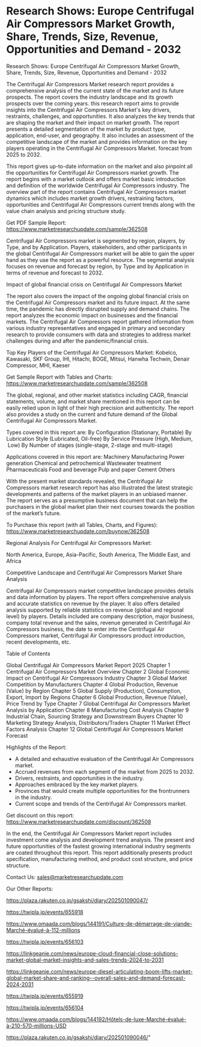 # Research Shows: Europe Centrifugal Air Compressors Market Growth, Share, Trends, Size, Revenue, Opportunities and Demand - 2032
 Research Shows: Europe Centrifugal Air Compressors Market Growth, Share, Trends, Size, Revenue, Opportunities and Demand - 2032

The Centrifugal Air Compressors Market research report provides a comprehensive analysis of the current state of the market and its future prospects. The report covers the industry landscape and its growth prospects over the coming years. this research report aims to provide insights into the Centrifugal Air Compressors Market's key drivers, restraints, challenges, and opportunities. It also analyzes the key trends that are shaping the market and their impact on market growth. The report presents a detailed segmentation of the market by product type, application, end-user, and geography. It also includes an assessment of the competitive landscape of the market and provides information on the key players operating in the Centrifugal Air Compressors Market. forecast from 2025 to 2032.

This report gives up-to-date information on the market and also pinpoint all the opportunities for Centrifugal Air Compressors market growth. The report begins with a market outlook and offers market basic introduction and definition of the worldwide Centrifugal Air Compressors industry. The overview part of the report contains Centrifugal Air Compressors market dynamics which includes market growth drivers, restraining factors, opportunities and Centrifugal Air Compressors current trends along with the value chain analysis and pricing structure study.

Get PDF Sample Report: https://www.marketresearchupdate.com/sample/362508

Centrifugal Air Compressors market is segmented by region, players, by Type, and by Application. Players, stakeholders, and other participants in the global Centrifugal Air Compressors market will be able to gain the upper hand as they use the report as a powerful resource. The segmental analysis focuses on revenue and forecast by region, by Type and by Application in terms of revenue and forecast to 2032.

Impact of global financial crisis on Centrifugal Air Compressors Market

The report also covers the impact of the ongoing global financial crisis on the Centrifugal Air Compressors market and its future impact. At the same time, the pandemic has directly disrupted supply and demand chains. The report analyzes the economic impact on businesses and the financial markets. The Centrifugal Air Compressors report gathered information from various industry representatives and engaged in primary and secondary research to provide consumers with data and strategies to address market challenges during and after the pandemic/financial crisis.

Top Key Players of the Centrifugal Air Compressors Market:
Kobelco, Kawasaki, SKF Group, IHI, Hitachi, BOGE, Mitsui, Hanwha Techwin, Denair Compressor, MHI, Kaeser


Get Sample Report with Tables and Charts: https://www.marketresearchupdate.com/sample/362508

The global, regional, and other market statistics including CAGR, financial statements, volume, and market share mentioned in this report can be easily relied upon in light of their high precision and authenticity. The report also provides a study on the current and future demand of the Global Centrifugal Air Compressors Market.

Types covered in this report are:
By Configuration (Stationary, Portable)
By Lubrication Style (Lubricated, Oil-free)
By Service Pressure (High, Medium,  Low)
By Number of stages (single-stage, 2-stage and multi-stage)


Applications covered in this report are:
Machinery Manufacturing
Power generation
Chemical and petrochemical
Wastewater treatment
Pharmaceuticals
Food and beverage
Pulp and paper
Cement
Others


With the present market standards revealed, the Centrifugal Air Compressors market research report has also illustrated the latest strategic developments and patterns of the market players in an unbiased manner. The report serves as a presumptive business document that can help the purchasers in the global market plan their next courses towards the position of the market’s future.

To Purchase this report (with all Tables, Charts, and Figures): https://www.marketresearchupdate.com/buynow/362508

Regional Analysis For Centrifugal Air Compressors Market:

North America, Europe, Asia-Pacific, South America, The Middle East, and Africa

Competitive Landscape and Centrifugal Air Compressors Market Share Analysis

Centrifugal Air Compressors market competitive landscape provides details and data information by players. The report offers comprehensive analysis and accurate statistics on revenue by the player. It also offers detailed analysis supported by reliable statistics on revenue (global and regional level) by players. Details included are company description, major business, company total revenue and the sales, revenue generated in Centrifugal Air Compressors business, the date to enter into the Centrifugal Air Compressors market, Centrifugal Air Compressors product introduction, recent developments, etc.

Table of Contents

Global Centrifugal Air Compressors Market Report 2025
Chapter 1 Centrifugal Air Compressors Market Overview
Chapter 2 Global Economic Impact on Centrifugal Air Compressors Industry
Chapter 3 Global Market Competition by Manufacturers
Chapter 4 Global Production, Revenue (Value) by Region
Chapter 5 Global Supply (Production), Consumption, Export, Import by Regions
Chapter 6 Global Production, Revenue (Value), Price Trend by Type
Chapter 7 Global Centrifugal Air Compressors Market Analysis by Application
Chapter 8 Manufacturing Cost Analysis
Chapter 9 Industrial Chain, Sourcing Strategy and Downstream Buyers
Chapter 10 Marketing Strategy Analysis, Distributors/Traders
Chapter 11 Market Effect Factors Analysis
Chapter 12 Global Centrifugal Air Compressors Market Forecast

Highlights of the Report:

- A detailed and exhaustive evaluation of the Centrifugal Air Compressors market.
- Accrued revenues from each segment of the market from 2025 to 2032.
- Drivers, restraints, and opportunities in the industry.
- Approaches embraced by the key market players.
- Provinces that would create multiple opportunities for the frontrunners in the industry.
- Current scope and trends of the Centrifugal Air Compressors market.

Get discount on this report: https://www.marketresearchupdate.com/discount/362508

In the end, the Centrifugal Air Compressors Market report includes investment come analysis and development trend analysis. The present and future opportunities of the fastest growing international industry segments are coated throughout this report. This report additionally presents product specification, manufacturing method, and product cost structure, and price structure.

Contact Us:
sales@marketresearchupdate.com

Our Other Reports:

https://plaza.rakuten.co.jp/gsakshi/diary/202501090047/

https://twipla.jp/events/655918

https://www.omaada.com/blogs/144191/Culture-de-démarrage-de-viande-Marché-évalué-à-112-millions

https://twipla.jp/events/656103

https://linkgeanie.com/news/europe-cloud-financial-close-solutions-market-global-market-insights-and-sales-trends-2024-to-2031

https://linkgeanie.com/news/europe-diesel-articulating-boom-lifts-market-global-market-share-and-ranking--overall-sales-and-demand-forecast-2024-2031

https://twipla.jp/events/655919

https://twipla.jp/events/656104

https://www.omaada.com/blogs/144192/Hôtels-de-luxe-Marché-évalué-à-210-570-millions-USD

https://plaza.rakuten.co.jp/gsakshi/diary/202501090046/"
